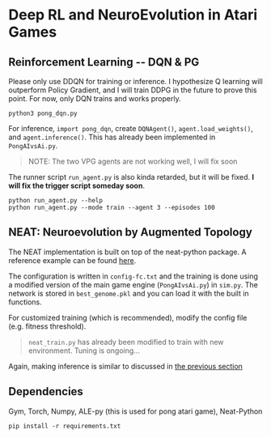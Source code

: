 # Deep RL and NeuroEvolution in Atari Games

## Reinforcement Learning -- DQN & PG

Please only use DDQN for training or inference. I hypothesize Q learning will outperform Policy Gradient, and I will train DDPG in the future to prove this point. For now, only DQN trains and works properly.

```
python3 pong_dqn.py
```

For inference, `import pong_dqn`, create `DQNAgent()`, `agent.load_weights()`, and `agent.inference()`. This has already been implemented in `PongAIvsAi.py`.

> NOTE: The two VPG agents are not working well, I will fix soon

The runner script `run_agent.py` is also kinda retarded, but it will be fixed. **I will fix the trigger script someday soon**.

```
python run_agent.py --help
python run_agent.py --mode train --agent 3 --episodes 100
```

## NEAT: Neuroevolution by Augmented Topology

The NEAT implementation is built on top of the neat-python package. A reference example can be found [here](https://github.com/NirajSawant136/Simple-AI-using-NEAT/tree/master).

The configuration is written in `config-fc.txt` and the training is done using a modified version of the main game engine (`PongAIvsAi.py`) in `sim.py`. The network is stored in `best_genome.pkl` and you can load it with the built in functions.

For customized training (which is recommended), modify the config file (e.g. fitness threshold).

> `neat_train.py` has already been modified to train with new environment. Tuning is ongoing...

Again, making inference is similar to discussed in [the previous section](#usage-of-rl)

## Dependencies

Gym, Torch, Numpy, ALE-py (this is used for pong atari game), Neat-Python

```
pip install -r requirements.txt
```
